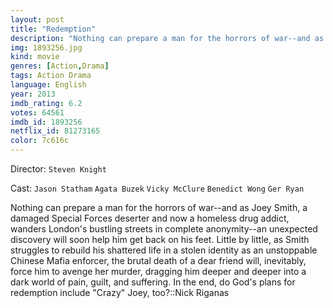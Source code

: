 ```yaml
---
layout: post
title: "Redemption"
description: "Nothing can prepare a man for the horrors of war--and as Joey Smith, a damaged Special Forces deserter and now a homeless drug addict, wanders London's bustling streets in complete anonymity--an unexpected discovery will soon help him get back on his feet. Little by little, as Smith struggles to rebuild his shattered life in a stolen identity as an unstoppable Chinese Mafia enforcer, the brutal death of a dear friend will, inevitably, force him to avenge her murder, dragging him deeper and deeper into a dark world of pain, guilt, and sufferi.."
img: 1893256.jpg
kind: movie
genres: [Action,Drama]
tags: Action Drama 
language: English
year: 2013
imdb_rating: 6.2
votes: 64561
imdb_id: 1893256
netflix_id: 81273165
color: 7c616c
---
```

Director: `Steven Knight`  

Cast: `Jason Statham` `Agata Buzek` `Vicky McClure` `Benedict Wong` `Ger Ryan` 

Nothing can prepare a man for the horrors of war--and as Joey Smith, a damaged Special Forces deserter and now a homeless drug addict, wanders London's bustling streets in complete anonymity--an unexpected discovery will soon help him get back on his feet. Little by little, as Smith struggles to rebuild his shattered life in a stolen identity as an unstoppable Chinese Mafia enforcer, the brutal death of a dear friend will, inevitably, force him to avenge her murder, dragging him deeper and deeper into a dark world of pain, guilt, and suffering. In the end, do God's plans for redemption include "Crazy" Joey, too?::Nick Riganas